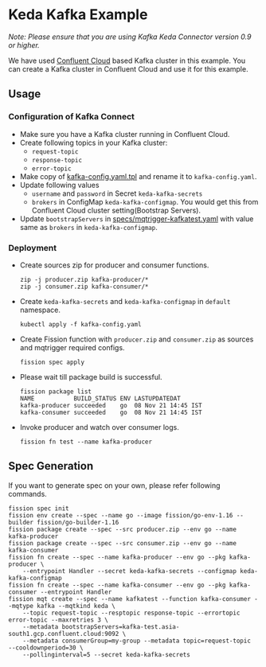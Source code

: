# Keda Kafka Example

*Note: Please ensure that you are using Kafka Keda Connector version 0.9 or higher.*

We have used [Confluent Cloud](https://www.confluent.io/) based Kafka cluster in this example.
You can create a Kafka cluster in Confluent Cloud and use it for this example.

## Usage

### Configuration of Kafka Connect

- Make sure you have a Kafka cluster running in Confluent Cloud.
- Create following topics in your Kafka cluster:
  - `request-topic`
  - `response-topic`
  - `error-topic`
- Make copy of [kafka-config.yaml.tpl](./kafka-config.yaml.tpl) and rename it to `kafka-config.yaml`.
- Update following values
  - `username` and `password` in Secret `keda-kafka-secrets`
  - `brokers` in ConfigMap `keda-kafka-configmap`. You would get this from Confluent Cloud cluster setting(Bootstrap Servers).
- Update `bootstrapServers` in [specs/mqtrigger-kafkatest.yaml](./specs/mqtrigger-kafkatest.yaml) with value same as `brokers` in `keda-kafka-configmap`.


### Deployment

- Create sources zip for producer and consumer functions.

    ```console
    zip -j producer.zip kafka-producer/*
    zip -j consumer.zip kafka-consumer/*
    ```

- Create `keda-kafka-secrets` and `keda-kafka-configmap` in `default` namespace.

    ```console
    kubectl apply -f kafka-config.yaml
    ```

- Create Fission function with `producer.zip` and `consumer.zip` as sources and mqtrigger required configs.

    ```console
    fission spec apply
    ```

- Please wait till package build is successful.

    ```console
    fission package list
    NAME           BUILD_STATUS ENV LASTUPDATEDAT
    kafka-producer succeeded    go  08 Nov 21 14:45 IST
    kafka-consumer succeeded    go  08 Nov 21 14:45 IST
    ```

- Invoke producer and watch over consumer logs.

    ```console
    fission fn test --name kafka-producer
    ```

## Spec Generation

If you want to generate spec on your own, please refer following commands.

```console
fission spec init
fission env create --spec --name go --image fission/go-env-1.16 --builder fission/go-builder-1.16
fission package create --spec --src producer.zip --env go --name kafka-producer
fission package create --spec --src consumer.zip --env go --name kafka-consumer
fission fn create --spec --name kafka-producer --env go --pkg kafka-producer \
    --entrypoint Handler --secret keda-kafka-secrets --configmap keda-kafka-configmap
fission fn create --spec --name kafka-consumer --env go --pkg kafka-consumer --entrypoint Handler
fission mqt create --spec --name kafkatest --function kafka-consumer --mqtype kafka --mqtkind keda \
    --topic request-topic --resptopic response-topic --errortopic error-topic --maxretries 3 \
    --metadata bootstrapServers=kafka-test.asia-south1.gcp.confluent.cloud:9092 \
    --metadata consumerGroup=my-group --metadata topic=request-topic  --cooldownperiod=30 \
    --pollinginterval=5 --secret keda-kafka-secrets
```
